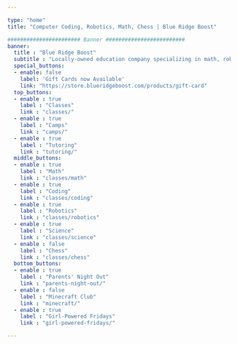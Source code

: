 ```yaml
---

type: "home"
title: "Computer Coding, Robotics, Math, Chess | Blue Ridge Boost"

####################### Banner #########################
banner:
  title : "Blue Ridge Boost"
  subtitle : "Locally-owned education company specializing in math, robotics, computing, and chess."
  special_buttons:
  - enable: false
    label: 'Gift Cards now Available'
    link: "https://store.blueridgeboost.com/products/gift-card"
  top_buttons:
  - enable : true
    label : "Classes"
    link : "classes/"
  - enable : true
    label : "Camps"
    link : "camps/"
  - enable : true
    label : "Tutoring"
    link : "tutoring/"
  middle_buttons:
  - enable : true
    label : "Math"
    link : "classes/math"
  - enable : true
    label : "Coding"
    link : "classes/coding"
  - enable : true
    label : "Robotics"
    link : "classes/robotics"
  - enable : true
    label : "Science"
    link : "classes/science"
  - enable : false
    label : "Chess"
    link : "classes/chess"
  bottom_buttons:
  - enable : true
    label : "Parents' Night Out"
    link : "parents-night-out/"
  - enable : false
    label : "Minecraft Club"
    link : "minecraft/"
  - enable : true
    label : "Girl-Powered Fridays"
    link : "girl-powered-fridays/"

---
```

